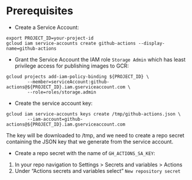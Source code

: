 # Prerequisites
* Create a Service Account:
```
export PROJECT_ID=your-project-id
gcloud iam service-accounts create github-actions --display-name=github-actions
```

* Grant the Service Account the IAM role `Storage Admin` which has least privilege access for publishing images to GCR:
```
gcloud projects add-iam-policy-binding ${PROJECT_ID} \
        --member=serviceAccount:github-actions@${PROJECT_ID}.iam.gserviceaccount.com \
        --role=roles/storage.admin
```

* Create the service account key:
```
gcloud iam service-accounts keys create /tmp/github-actions.json \
        --iam-account=github-actions@${PROJECT_ID}.iam.gserviceaccount.com
```
The key will be downloaded to /tmp, and we need to create a repo secret containing the JSON key that we generate from the service account.

* Create a repo secret with the name of `GH_ACTIONS_SA_KEY`:

1. In your repo navigation to Settings > Secrets and variables > Actions
1. Under “Actions secrets and variables select” `New repository secret`
